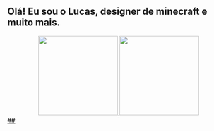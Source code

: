 ## Olá! Eu sou o Lucas, designer de minecraft e muito mais.
<div align="center">
  <a href="https://github.com/luckydesign016">
  <img height="180em" src="https://github-readme-stats.vercel.app/api?username=LuckyDesign016&show_icons=true&theme=dark&include_all_commits=true&count_private=true"/>
  <img height="180em" src="https://github-readme-stats.vercel.app/api/top-langs/?LuckyDesign016=rafaballerini&layout=compact&langs_count=7&theme=dracula"/>
</div>
  ##
